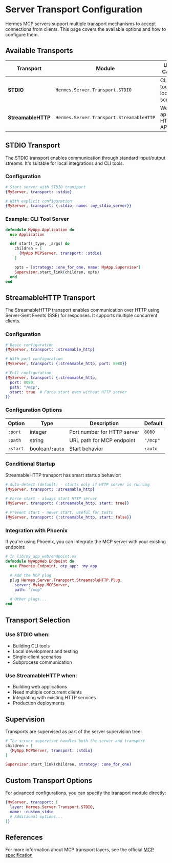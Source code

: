 # Server Transport Configuration

Hermes MCP servers support multiple transport mechanisms to accept connections from clients. This page covers the available options and how to configure them.

## Available Transports

| Transport | Module | Use Case | Multi-Client |
|-----------|--------|----------|--------------|
| **STDIO** | `Hermes.Server.Transport.STDIO` | CLI tools, local scripts | No |
| **StreamableHTTP** | `Hermes.Server.Transport.StreamableHTTP` | Web apps, HTTP APIs | Yes |

## STDIO Transport

The STDIO transport enables communication through standard input/output streams. It's suitable for local integrations and CLI tools.

### Configuration

```elixir
# Start server with STDIO transport
{MyServer, transport: :stdio}

# With explicit configuration
{MyServer, transport: {:stdio, name: :my_stdio_server}}
```

### Example: CLI Tool Server

```elixir
defmodule MyApp.Application do
  use Application

  def start(_type, _args) do
    children = [
      {MyApp.MCPServer, transport: :stdio}
    ]

    opts = [strategy: :one_for_one, name: MyApp.Supervisor]
    Supervisor.start_link(children, opts)
  end
end
```

## StreamableHTTP Transport

The StreamableHTTP transport enables communication over HTTP using Server-Sent Events (SSE) for responses. It supports multiple concurrent clients.

### Configuration

```elixir
# Basic configuration
{MyServer, transport: :streamable_http}

# With port configuration
{MyServer, transport: {:streamable_http, port: 8080}}

# Full configuration
{MyServer, transport: {:streamable_http,
  port: 8080,
  path: "/mcp",
  start: true  # Force start even without HTTP server
}}
```

### Configuration Options

| Option | Type | Description | Default |
|--------|------|-------------|---------|
| `:port` | integer | Port number for HTTP server | `8080` |
| `:path` | string | URL path for MCP endpoint | `"/mcp"` |
| `:start` | boolean/`:auto` | Start behavior | `:auto` |

### Conditional Startup

StreamableHTTP transport has smart startup behavior:

```elixir
# Auto-detect (default) - starts only if HTTP server is running
{MyServer, transport: :streamable_http}

# Force start - always start HTTP server
{MyServer, transport: {:streamable_http, start: true}}

# Prevent start - never start, useful for tests
{MyServer, transport: {:streamable_http, start: false}}
```

### Integration with Phoenix

If you're using Phoenix, you can integrate the MCP server with your existing endpoint:

```elixir
# In lib/my_app_web/endpoint.ex
defmodule MyAppWeb.Endpoint do
  use Phoenix.Endpoint, otp_app: :my_app

  # Add the MCP plug
  plug Hermes.Server.Transport.StreamableHTTP.Plug,
    server: MyApp.MCPServer,
    path: "/mcp"
  
  # Other plugs...
end
```

## Transport Selection

### Use STDIO when:
- Building CLI tools
- Local development and testing
- Single-client scenarios
- Subprocess communication

### Use StreamableHTTP when:
- Building web applications
- Need multiple concurrent clients
- Integrating with existing HTTP services
- Production deployments

## Supervision

Transports are supervised as part of the server supervision tree:

```elixir
# The server supervisor handles both the server and transport
children = [
  {MyApp.MCPServer, transport: :stdio}
]

Supervisor.start_link(children, strategy: :one_for_one)
```

## Custom Transport Options

For advanced configurations, you can specify the transport module directly:

```elixir
{MyServer, transport: [
  layer: Hermes.Server.Transport.STDIO,
  name: :custom_stdio
  # Additional options...
]}
```

## References

For more information about MCP transport layers, see the official [MCP specification](https://spec.modelcontextprotocol.io/specification/basic/transports/)
